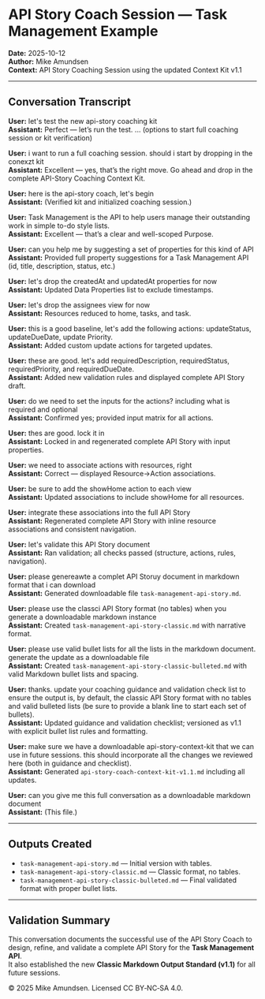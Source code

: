 # API Story Coach Session — Task Management Example
**Date:** 2025-10-12  
**Author:** Mike Amundsen  
**Context:** API Story Coaching Session using the updated Context Kit v1.1

---

## Conversation Transcript

**User:** let's test the new api-story coaching kit  
**Assistant:** Perfect — let’s run the test. ... (options to start full coaching session or kit verification)

**User:** i want to run a full coaching session. should i start by dropping in the conexzt kit  
**Assistant:** Excellent — yes, that’s the right move. Go ahead and drop in the complete API-Story Coaching Context Kit.

**User:** here is the api-story coach, let's begin  
**Assistant:** (Verified kit and initialized coaching session.)

**User:** Task Management is the API to help users manage their outstanding work in simple to-do style lists.  
**Assistant:** Excellent — that’s a clear and well-scoped Purpose.

**User:** can you help me by suggesting a set of properties for this kind of API  
**Assistant:** Provided full property suggestions for a Task Management API (id, title, description, status, etc.)

**User:** let's drop the createdAt and updatedAt properties for now  
**Assistant:** Updated Data Properties list to exclude timestamps.

**User:** let's drop the assignees view for now  
**Assistant:** Resources reduced to home, tasks, and task.

**User:** this is a good baseline, let's add the following actions: updateStatus, updateDueDate, update Priority.  
**Assistant:** Added custom update actions for targeted updates.

**User:** these are good. let's add requiredDescription, requiredStatus, requiredPriority, and requiredDueDate.  
**Assistant:** Added new validation rules and displayed complete API Story draft.

**User:** do we need to set the inputs for the actions? including what is required and optional  
**Assistant:** Confirmed yes; provided input matrix for all actions.

**User:** thes are good. lock it in  
**Assistant:** Locked in and regenerated complete API Story with input properties.

**User:** we need to associate actions with resources, right  
**Assistant:** Correct — displayed Resource→Action associations.

**User:** be sure to add the showHome action to each view  
**Assistant:** Updated associations to include showHome for all resources.

**User:** integrate these associations into the full API Story  
**Assistant:** Regenerated complete API Story with inline resource associations and consistent navigation.

**User:** let's validate this API Story document  
**Assistant:** Ran validation; all checks passed (structure, actions, rules, navigation).

**User:** please genereawte a complet API Storuy document in markdown format that i can download  
**Assistant:** Generated downloadable file `task-management-api-story.md`.

**User:** please use the classci API Story format (no tables) when you generate a downloadable markdown instance  
**Assistant:** Created `task-management-api-story-classic.md` with narrative format.

**User:** please use valid bullet lists for all the lists in the markdown document. generate the update as a downloadable file  
**Assistant:** Created `task-management-api-story-classic-bulleted.md` with valid Markdown bullet lists and spacing.

**User:** thanks. update your coaching guidance and validation check list to ensure the output is, by default, the classic API Story format with no tables and valid bulleted lists (be sure to provide a blank line to start each set of bullets).  
**Assistant:** Updated guidance and validation checklist; versioned as v1.1 with explicit bullet list rules and formatting.

**User:** make sure we have a downloadable api-story-context-kit that we can use in future sessions. this should incorporate all the changes we reviewed here (both in guidance and checklist).  
**Assistant:** Generated `api-story-coach-context-kit-v1.1.md` including all updates.

**User:** can you give me this full conversation as a downloadable markdown document  
**Assistant:** (This file.)

---

## Outputs Created
- `task-management-api-story.md` — Initial version with tables.  
- `task-management-api-story-classic.md` — Classic format, no tables.  
- `task-management-api-story-classic-bulleted.md` — Final validated format with proper bullet lists.  

---

## Validation Summary
This conversation documents the successful use of the API Story Coach to design, refine, and validate a complete API Story for the **Task Management API**.  
It also established the new **Classic Markdown Output Standard (v1.1)** for all future sessions.

© 2025 Mike Amundsen. Licensed CC BY‑NC‑SA 4.0.
